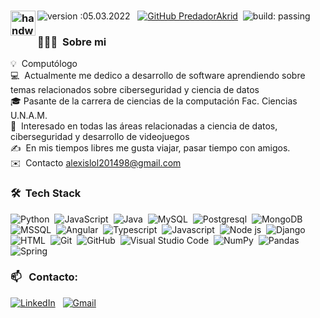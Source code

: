 
### <img alt="handwavegif" src="https://user-images.githubusercontent.com/39513876/112366216-8cfe7400-8cfe-11eb-8116-7d3dbae20e97.gif" width='40' align="left"/> 
![version :05.03.2022](https://img.shields.io/badge/version-05.03.2022-informational) &nbsp;
[![GitHub PredadorAkrid](https://img.shields.io/github/followers/PredadorAkrid?label=follow&style=social)](https://github.com/PredadorAkrid)&nbsp;
![build: passing](https://img.shields.io/badge/build-passing-success)
### 👨🏻‍💻 &nbsp;Sobre mi

💡 &nbsp;Computólogo \
💻 &nbsp;Actualmente me dedico a desarrollo de software aprendiendo sobre temas relacionados sobre ciberseguridad y ciencia de datos\
🎓&nbsp;Pasante de la carrera de ciencias de la computación Fac. Ciencias U.N.A.M.\
🌱 &nbsp;Interesado en todas las áreas relacionadas a ciencia de datos, ciberseguridad y desarrollo de videojuegos\
✍️ &nbsp;En mis tiempos libres me gusta viajar, pasar tiempo con amigos.\
✉️ &nbsp;Contacto alexislol201498@gmail.com


### 🛠 &nbsp;Tech Stack

![Python](https://img.shields.io/badge/-Python-05122A?style=flat&logo=python)&nbsp;
![JavaScript](https://img.shields.io/badge/-JavaScript-05122A?style=flat&logo=javascript)&nbsp;
![Java](https://img.shields.io/badge/-Java-05122A?style=flat&logo=Java&logoColor=FFA518)&nbsp;
![MySQL](https://img.shields.io/badge/MySQL-00000F?style=for-the-badge&logo=mysql&logoColor=white)&nbsp;
![Postgresql](https://img.shields.io/badge/PostgreSQL-316192?style=for-the-badge&logo=postgresql&logoColor=white)&nbsp;
![MongoDB](https://img.shields.io/badge/MongoDB-4EA94B?style=for-the-badge&logo=mongodb&logoColor=white)&nbsp;
![MSSQL](https://img.shields.io/badge/Microsoft_SQL_Server-CC2927?style=for-the-badge&logo=microsoft-sql-server&logoColor=white)&nbsp;
![Angular](https://img.shields.io/badge/Angular-DD0031?style=for-the-badge&logo=angular&logoColor=white)&nbsp;
![Typescript](https://img.shields.io/badge/TypeScript-007ACC?style=for-the-badge&logo=typescript&logoColor=white)&nbsp;
![Javascript](https://img.shields.io/badge/JavaScript-323330?style=for-the-badge&logo=javascript&logoColor=F7DF1E)&nbsp;
![Node js](https://img.shields.io/badge/Node.js-43853D?style=for-the-badge&logo=node.js&logoColor=white)&nbsp;
![Django](https://img.shields.io/badge/-Django-05122A?style=flat&logo=django&logoColor=092E20)&nbsp;
![HTML](https://img.shields.io/badge/-HTML-05122A?style=flat&logo=HTML5)&nbsp;
![Git](https://img.shields.io/badge/-Git-05122A?style=flat&logo=git)&nbsp;
![GitHub](https://img.shields.io/badge/-GitHub-05122A?style=flat&logo=github)&nbsp;
![Visual Studio Code](https://img.shields.io/badge/-Visual%20Studio%20Code-05122A?style=flat&logo=visual-studio-code&logoColor=007ACC)&nbsp;
![NumPy](https://img.shields.io/badge/numpy%20-%23013243.svg?&style=flat&logo=numpy&logoColor=white)&nbsp;
![Pandas](https://img.shields.io/badge/pandas%20-%23150458.svg?&style=flat&logo=pandas&logoColor=white)&nbsp;
![Spring](https://img.shields.io/badge/Spring-6DB33F?style=for-the-badge&logo=spring&logoColor=white)&nbsp;

### 📫 &nbsp; Contacto:


<a href="https://www.linkedin.com/in/alexis-navarrete-puebla-a850a2198/"><img alt="LinkedIn" src="https://img.shields.io/badge/linkedin%20-%230077B5.svg?&style=flat&logo=linkedin&logoColor=white"/></a> &nbsp;
<a href="mailto:alexislol201498@gmail.com"><img alt="Gmail" src="https://img.shields.io/badge/Gmail-D14836?style=flat&logo=gmail&logoColor=white" /></a> &nbsp;
